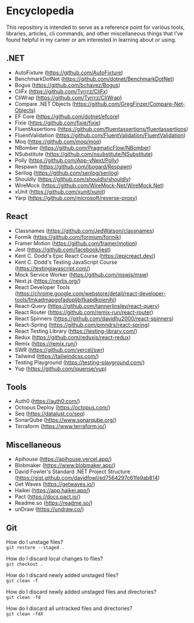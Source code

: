 # Encyclopedia

This repository is intended to serve as a reference point for various tools, libraries, articles, cli commands, and other miscellaneous things that I've found helpful in my career or am interested in learning about or using.

## .NET

- AutoFixture (https://github.com/AutoFixture)
- BenchmarkDotNet (https://github.com/dotnet/BenchmarkDotNet)
- Bogus (https://github.com/bchavez/Bogus)
- CliFx (https://github.com/Tyrrrz/CliFx)
- CliWrap (https://github.com/Tyrrrz/CliWrap)
- Compare .NET Objects (https://github.com/GregFinzer/Compare-Net-Objects)
- EF Core (https://github.com/dotnet/efcore)
- Fixie (https://github.com/fixie/fixie)
- FluentAssertions (https://github.com/fluentassertions/fluentassertions)
- FluentValidation (https://github.com/FluentValidation/FluentValidation)
- Moq (https://github.com/moq/moq)
- NBomber (https://github.com/PragmaticFlow/NBomber)
- NSubstitute (https://github.com/nsubstitute/NSubstitute)
- Polly (https://github.com/App-vNext/Polly)
- Respawn (https://github.com/jbogard/Respawn)
- Serilog (https://github.com/serilog/serilog)
- Shouldly (https://github.com/shouldly/shouldly)
- WireMock (https://github.com/WireMock-Net/WireMock.Net)
- xUnit (https://github.com/xunit/xunit)
- Yarp (https://github.com/microsoft/reverse-proxy)

## React

- Classnames (https://github.com/JedWatson/classnames)
- Formik (https://github.com/formium/formik)
- Framer Motion (https://github.com/framer/motion)
- Jest (https://github.com/facebook/jest)
- Kent C. Dodd's Epic React Course (https://epicreact.dev/)
- Kent C. Dodd's Testing JavaScript Course (https://testingjavascript.com/)
- Mock Service Worker (https://github.com/mswjs/msw)
- Next.js (https://nextjs.org/)
- React Developer Tools (https://chrome.google.com/webstore/detail/react-developer-tools/fmkadmapgofadopljbjfkapdkoienihi)
- React-Query (https://github.com/tannerlinsley/react-query)
- React Router (https://github.com/remix-run/react-router)
- React Spinners (https://github.com/davidhu2000/react-spinners)
- React-Spring (https://github.com/pmndrs/react-spring)
- React Testing Library (https://testing-library.com/)
- Redux (https://github.com/reduxjs/react-redux)
- Remix (https://remix.run/)
- SWR (https://github.com/vercel/swr)
- Tailwind (https://tailwindcss.com/)
- Testing Playground (https://testing-playground.com/)
- Yup (https://github.com/jquense/yup)

## Tools

- Auth0 (https://auth0.com/)
- Octopus Deploy (https://octopus.com/)
- Seq (https://datalust.co/seq)
- SonarQube (https://www.sonarqube.org/)
- Terraform (https://www.terraform.io/)

## Miscellaneous

- Apihouse (https://apihouse.vercel.app/)
- Blobmaker (https://www.blobmaker.app/)
- David Fowler's Standard .NET Project Structure (https://gist.github.com/davidfowl/ed7564297c61fe9ab814)
- Get Waves (https://getwaves.io/)
- Haikei (https://app.haikei.app/)
- Pact (https://docs.pact.io/)
- Readme.so (https://readme.so/)
- unDraw (https://undraw.co/)

## Git

How do I unstage files?\
`git restore --staged .`

How do I discard local changes to files?\
`git checkout .`

How do I discard newly added unstaged files?\
`git clean -f`

How do I discard newly added unstaged files and directories?\
`git clean -fd`

How do I discard all untracked files and directories?\
`git clean -fdX`
